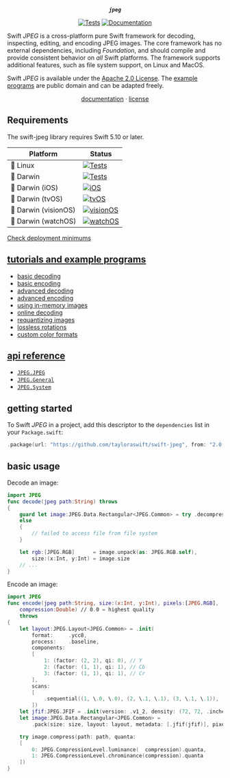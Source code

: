 <div align="center">

***`jpeg`***

[![Tests](https://github.com/tayloraswift/swift-jpeg/actions/workflows/Tests.yml/badge.svg)](https://github.com/tayloraswift/swift-jpeg/actions/workflows/Tests.yml)
[![Documentation](https://github.com/tayloraswift/swift-jpeg/actions/workflows/Documentation.yml/badge.svg)](https://github.com/tayloraswift/swift-jpeg/actions/workflows/Documentation.yml)

</div>


Swift *JPEG* is a cross-platform pure Swift framework for decoding, inspecting, editing, and encoding JPEG images. The core framework has no external dependencies, including *Foundation*, and should compile and provide consistent behavior on *all* Swift platforms. The framework supports additional features, such as file system support, on Linux and MacOS.

Swift *JPEG* is available under the [Apache 2.0 License](LICENSE). The [example programs](Snippets/) are public domain and can be adapted freely.

<div align="center">

[documentation](https://swiftinit.org/docs/swift-jpeg/jpeg) ·
[license](LICENSE)

</div>


## Requirements

The swift-jpeg library requires Swift 5.10 or later.


| Platform | Status |
| -------- | ------ |
| 🐧 Linux | [![Tests](https://github.com/tayloraswift/swift-jpeg/actions/workflows/Tests.yml/badge.svg)](https://github.com/tayloraswift/swift-jpeg/actions/workflows/Tests.yml) |
| 🍏 Darwin | [![Tests](https://github.com/tayloraswift/swift-jpeg/actions/workflows/Tests.yml/badge.svg)](https://github.com/tayloraswift/swift-jpeg/actions/workflows/Tests.yml) |
| 🍏 Darwin (iOS) | [![iOS](https://github.com/tayloraswift/swift-jpeg/actions/workflows/iOS.yml/badge.svg)](https://github.com/tayloraswift/swift-jpeg/actions/workflows/iOS.yml) |
| 🍏 Darwin (tvOS) | [![tvOS](https://github.com/tayloraswift/swift-jpeg/actions/workflows/tvOS.yml/badge.svg)](https://github.com/tayloraswift/swift-jpeg/actions/workflows/tvOS.yml) |
| 🍏 Darwin (visionOS) | [![visionOS](https://github.com/tayloraswift/swift-jpeg/actions/workflows/visionOS.yml/badge.svg)](https://github.com/tayloraswift/swift-jpeg/actions/workflows/visionOS.yml) |
| 🍏 Darwin (watchOS) | [![watchOS](https://github.com/tayloraswift/swift-jpeg/actions/workflows/watchOS.yml/badge.svg)](https://github.com/tayloraswift/swift-jpeg/actions/workflows/watchOS.yml) |


[Check deployment minimums](https://swiftinit.org/docs/swift-jpeg#ss:platform-requirements)


## [tutorials and example programs](examples/)

* [basic decoding](examples#basic-decoding)
* [basic encoding](examples#basic-encoding)
* [advanced decoding](examples#advanced-decoding)
* [advanced encoding](examples#advanced-encoding)
* [using in-memory images](examples#using-in-memory-images)
* [online decoding](examples#online-decoding)
* [requantizing images](examples#requantizing-images)
* [lossless rotations](examples#lossless-rotations)
* [custom color formats](examples#custom-color-formats)

## [api reference](https://swiftinit.org/docs/swift-jpeg/jpeg/)

* [`JPEG.JPEG`](https://swiftinit.org/docs/swift-jpeg/jpeg/jpeg)
* [`JPEG.General`](https://swiftinit.org/docs/swift-jpeg/jpeg/general)
* [`JPEG.System`](https://swiftinit.org/docs/swift-jpeg/jpegsystem/system)

## getting started

To Swift *JPEG* in a project, add this descriptor to the `dependencies` list in your `Package.swift`:

```swift
.package(url: "https://github.com/tayloraswift/swift-jpeg", from: "2.0.0")
```

## basic usage

Decode an image:

```swift
import JPEG
func decode(jpeg path:String) throws
{
    guard let image:JPEG.Data.Rectangular<JPEG.Common> = try .decompress(path: path)
    else
    {
        // failed to access file from file system
    }

    let rgb:[JPEG.RGB]      = image.unpack(as: JPEG.RGB.self),
        size:(x:Int, y:Int) = image.size
    // ...
}
```

Encode an image:

```swift
import JPEG
func encode(jpeg path:String, size:(x:Int, y:Int), pixels:[JPEG.RGB],
    compression:Double) // 0.0 = highest quality
    throws
{
    let layout:JPEG.Layout<JPEG.Common> = .init(
        format:     .ycc8,
        process:    .baseline,
        components:
        [
            1: (factor: (2, 2), qi: 0), // Y
            2: (factor: (1, 1), qi: 1), // Cb
            3: (factor: (1, 1), qi: 1), // Cr
        ],
        scans:
        [
            .sequential((1, \.0, \.0), (2, \.1, \.1), (3, \.1, \.1)),
        ])
    let jfif:JPEG.JFIF = .init(version: .v1_2, density: (72, 72, .inches))
    let image:JPEG.Data.Rectangular<JPEG.Common> =
        .pack(size: size, layout: layout, metadata: [.jfif(jfif)], pixels: rgb)

    try image.compress(path: path, quanta:
    [
        0: JPEG.CompressionLevel.luminance(  compression).quanta,
        1: JPEG.CompressionLevel.chrominance(compression).quanta
    ])
}
```
